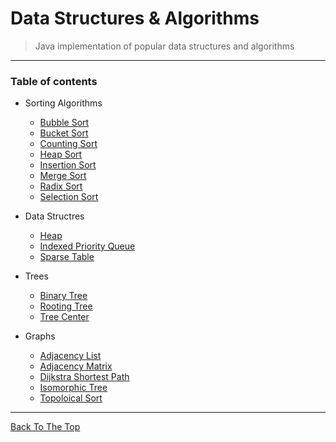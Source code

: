 # Data Structures & Algorithms
>Java implementation of popular data structures and algorithms

---

### Table of contents


+ Sorting Algorithms
    + [Bubble Sort](#https://github.com/arfeen-m/DataStructuresAndAlgorithms/blob/master/SortingAlgorithms/bubbleSort.java)
    + [Bucket Sort](#https://github.com/arfeen-m/DataStructuresAndAlgorithms/blob/master/SortingAlgorithms/bucketSort.java)
    + [Counting Sort](#https://github.com/arfeen-m/DataStructuresAndAlgorithms/blob/master/SortingAlgorithms/countingSort.java)
    + [Heap Sort](#https://github.com/arfeen-m/DataStructuresAndAlgorithms/blob/master/SortingAlgorithms/HeapSort.java)
    + [Insertion Sort](#https://github.com/arfeen-m/DataStructuresAndAlgorithms/blob/master/SortingAlgorithms/insertionSort.java)
    + [Merge Sort](#https://github.com/arfeen-m/DataStructuresAndAlgorithms/blob/master/SortingAlgorithms/mergeSort.java)
    + [Radix Sort](#https://github.com/arfeen-m/DataStructuresAndAlgorithms/blob/master/SortingAlgorithms/radixSort.java)
    + [Selection Sort](#https://github.com/arfeen-m/DataStructuresAndAlgorithms/blob/master/SortingAlgorithms/selectionSort.java)

+  Data Structres
    + [Heap](https://github.com/arfeen-m/DataStructuresAndAlgorithms/tree/master/DataStructure/Heap.java)
    + [Indexed Priority Queue](https://github.com/arfeen-m/DataStructuresAndAlgorithms/tree/master/DataStructure/IndexedPriorityQueue.java)
    + [Sparse Table](https://github.com/arfeen-m/DataStructuresAndAlgorithms/tree/master/DataStructure/SparseTable.java)
    
+ Trees
    + [Binary Tree](https://github.com/arfeen-m/DataStructuresAndAlgorithms/blob/master/Trees/BinaryTree.java)
    + [Rooting Tree](https://github.com/arfeen-m/DataStructuresAndAlgorithms/blob/master/Trees/RootingTree.java)
    + [Tree Center](https://github.com/arfeen-m/DataStructuresAndAlgorithms/blob/master/Trees/TreeCenter.java)

+ Graphs
    + [Adjacency List](#https://github.com/arfeen-m/DataStructuresAndAlgorithms/blob/master/Graphs/AdjacencyList.java)
    + [Adjacency Matrix](#https://github.com/arfeen-m/DataStructuresAndAlgorithms/blob/master/Graphs/AdjacencyMatrix.java)
    + [Dijkstra Shortest Path](#https://github.com/arfeen-m/DataStructuresAndAlgorithms/blob/master/Graphs/DijkstraShortestPath.java)
    + [Isomorphic Tree](#https://github.com/arfeen-m/DataStructuresAndAlgorithms/blob/master/Graphs/IsomorphicTree.java)
    + [Topoloical Sort](#https://github.com/arfeen-m/DataStructuresAndAlgorithms/blob/master/Graphs/TopologicalSort.java)
    

---

[Back To The Top](#)